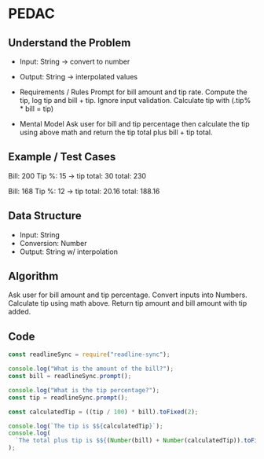 # PEDAC

## Understand the Problem

- Input:
  String -> convert to number

- Output:
  String -> interpolated values

- Requirements / Rules
  Prompt for bill amount and tip rate.
  Compute the tip, log tip and bill + tip.
  Ignore input validation.
  Calculate tip with (.tip% \* bill = tip)

- Mental Model
  Ask user for bill and tip percentage then calculate the tip using above math and return the tip total plus bill + tip total.

## Example / Test Cases

Bill: 200
Tip %: 15
-> tip total: 30 total: 230

Bill: 168
Tip %: 12
-> tip total: 20.16 total: 188.16

## Data Structure

- Input: String
- Conversion: Number
- Output: String w/ interpolation

## Algorithm

Ask user for bill amount and tip percentage.
Convert inputs into Numbers.
Calculate tip using math above.
Return tip amount and bill amount with tip added.

## Code

```js
const readlineSync = require("readline-sync");

console.log("What is the amount of the bill?");
const bill = readlineSync.prompt();

console.log("What is the tip percentage?");
const tip = readlineSync.prompt();

const calculatedTip = ((tip / 100) * bill).toFixed(2);

console.log(`The tip is $${calculatedTip}`);
console.log(
  `The total plus tip is $${(Number(bill) + Number(calculatedTip)).toFixed(2)}`
);
```
